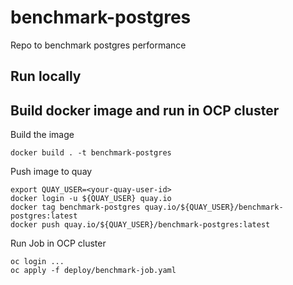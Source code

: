 # benchmark-postgres
Repo to benchmark postgres performance


## Run locally


## Build docker image and run in OCP cluster
Build the image
```
docker build . -t benchmark-postgres
```

Push image to quay
```
export QUAY_USER=<your-quay-user-id>
docker login -u ${QUAY_USER} quay.io
docker tag benchmark-postgres quay.io/${QUAY_USER}/benchmark-postgres:latest 
docker push quay.io/${QUAY_USER}/benchmark-postgres:latest 
```

Run Job in OCP cluster
```
oc login ...
oc apply -f deploy/benchmark-job.yaml
```
